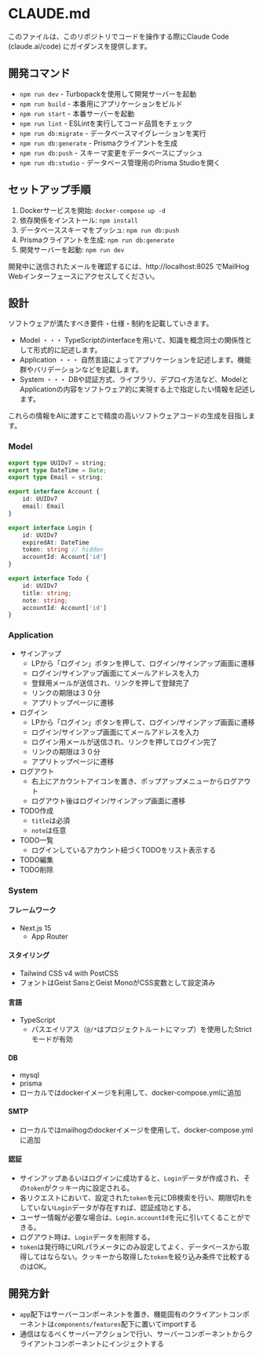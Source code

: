# CLAUDE.md

このファイルは、このリポジトリでコードを操作する際にClaude Code (claude.ai/code) にガイダンスを提供します。

## 開発コマンド

- `npm run dev` - Turbopackを使用して開発サーバーを起動
- `npm run build` - 本番用にアプリケーションをビルド
- `npm run start` - 本番サーバーを起動
- `npm run lint` - ESLintを実行してコード品質をチェック
- `npm run db:migrate` - データベースマイグレーションを実行
- `npm run db:generate` - Prismaクライアントを生成
- `npm run db:push` - スキーマ変更をデータベースにプッシュ
- `npm run db:studio` - データベース管理用のPrisma Studioを開く

## セットアップ手順

1. Dockerサービスを開始: `docker-compose up -d`
2. 依存関係をインストール: `npm install`
3. データベーススキーマをプッシュ: `npm run db:push`
4. Prismaクライアントを生成: `npm run db:generate`
5. 開発サーバーを起動: `npm run dev`

開発中に送信されたメールを確認するには、http://localhost:8025 でMailHog Webインターフェースにアクセスしてください。

## 設計

ソフトウェアが満たすべき要件・仕様・制約を記載していきます。

- Model ・・・ TypeScriptのinterfaceを用いて、知識を概念同士の関係性として形式的に記述します。
- Application ・・・ 自然言語によってアプリケーションを記述します。機能群やバリデーションなどを記載します。
- System ・・・ DBや認証方式、ライブラリ、デプロイ方法など、ModelとApplicationの内容をソフトウェア的に実現する上で指定したい情報を記述します。

これらの情報をAIに渡すことで精度の高いソフトウェアコードの生成を目指します。

### Model

```ts
export type UUIDv7 = string;
export type DateTime = Date;
export type Email = string;

export interface Account {
    id: UUIDv7
    email: Email
}

export interface Login {
    id: UUIDv7
    expiredAt: DateTime
    token: string // hidden
    accountId: Account['id']
}

export interface Todo {
    id: UUIDv7
    title: string;
    note: string;
    accountId: Account['id']
}
```

### Application

- サインアップ
  - LPから「ログイン」ボタンを押して、ログイン/サインアップ画面に遷移
  - ログイン/サインアップ画面にてメールアドレスを入力
  - 登録用メールが送信され、リンクを押して登録完了
  - リンクの期限は３０分
  - アプリトップページに遷移
- ログイン
  - LPから「ログイン」ボタンを押して、ログイン/サインアップ画面に遷移
  - ログイン/サインアップ画面にてメールアドレスを入力
  - ログイン用メールが送信され、リンクを押してログイン完了
  - リンクの期限は３０分
  - アプリトップページに遷移
- ログアウト
  - 右上にアカウントアイコンを置き、ポップアップメニューからログアウト
  - ログアウト後はログイン/サインアップ画面に遷移
- TODO作成
  - `title`は必須
  - `note`は任意
- TODO一覧
  - ログインしているアカウント紐づくTODOをリスト表示する
- TODO編集
- TODO削除

### System

#### フレームワーク

- Next.js 15
  - App Router

#### スタイリング

- Tailwind CSS v4 with PostCSS
- フォントはGeist SansとGeist MonoがCSS変数として設定済み

#### 言語

- TypeScript
  - パスエイリアス（`@/*`はプロジェクトルートにマップ）を使用したStrictモードが有効

#### DB

- mysql
- prisma
- ローカルではdockerイメージを利用して、docker-compose.ymlに追加

#### SMTP

- ローカルではmailhogのdockerイメージを使用して、docker-compose.ymlに追加

#### 認証

- サインアップあるいはログインに成功すると、`Login`データが作成され、その`token`がクッキー内に設定される。
- 各リクエストにおいて、設定された`token`を元にDB検索を行い、期限切れをしていない`Login`データが存在すれば、認証成功とする。
- ユーザー情報が必要な場合は、`Login.accountId`を元に引いてくることができる。
- ログアウト時は、`Login`データを削除する。
- `token`は発行時にURLパラメータにのみ設定してよく、データベースから取得してはならない。クッキーから取得した`token`を絞り込み条件で比較するのはOK。

## 開発方針

- `app`配下はサーバーコンポーネントを置き、機能固有のクライアントコンポーネントは`components/features`配下に置いてimportする
- 通信はなるべくサーバーアクションで行い、サーバーコンポーネントからクライアントコンポーネントにインジェクトする
